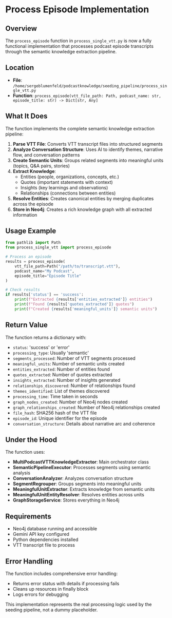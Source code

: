 # Process Episode Implementation

## Overview

The `process_episode` function in `process_single_vtt.py` is now a fully functional implementation that processes podcast episode transcripts through the semantic knowledge extraction pipeline.

## Location

- **File**: `/home/sergeblumenfeld/podcastknowledge/seeding_pipeline/process_single_vtt.py`
- **Function**: `process_episode(vtt_file_path: Path, podcast_name: str, episode_title: str) -> Dict[str, Any]`

## What It Does

The function implements the complete semantic knowledge extraction pipeline:

1. **Parse VTT File**: Converts VTT transcript files into structured segments
2. **Analyze Conversation Structure**: Uses AI to identify themes, narrative flow, and conversation patterns
3. **Create Semantic Units**: Groups related segments into meaningful units (topics, Q&A pairs, stories)
4. **Extract Knowledge**: 
   - Entities (people, organizations, concepts, etc.)
   - Quotes (important statements with context)
   - Insights (key learnings and observations)
   - Relationships (connections between entities)
5. **Resolve Entities**: Creates canonical entities by merging duplicates across the episode
6. **Store in Neo4j**: Creates a rich knowledge graph with all extracted information

## Usage Example

```python
from pathlib import Path
from process_single_vtt import process_episode

# Process an episode
results = process_episode(
    vtt_file_path=Path("/path/to/transcript.vtt"),
    podcast_name="My Podcast",
    episode_title="Episode Title"
)

# Check results
if results['status'] == 'success':
    print(f"Extracted {results['entities_extracted']} entities")
    print(f"Found {results['quotes_extracted']} quotes")
    print(f"Created {results['meaningful_units']} semantic units")
```

## Return Value

The function returns a dictionary with:

- `status`: 'success' or 'error'
- `processing_type`: Usually 'semantic'
- `segments_processed`: Number of VTT segments processed
- `meaningful_units`: Number of semantic units created
- `entities_extracted`: Number of entities found
- `quotes_extracted`: Number of quotes extracted
- `insights_extracted`: Number of insights generated
- `relationships_discovered`: Number of relationships found
- `themes_identified`: List of themes discovered
- `processing_time`: Time taken in seconds
- `graph_nodes_created`: Number of Neo4j nodes created
- `graph_relationships_created`: Number of Neo4j relationships created
- `file_hash`: SHA256 hash of the VTT file
- `episode_id`: Unique identifier for the episode
- `conversation_structure`: Details about narrative arc and coherence

## Under the Hood

The function uses:

- **MultiPodcastVTTKnowledgeExtractor**: Main orchestrator class
- **SemanticPipelineExecutor**: Processes segments using semantic analysis
- **ConversationAnalyzer**: Analyzes conversation structure
- **SegmentRegrouper**: Groups segments into meaningful units
- **MeaningfulUnitExtractor**: Extracts knowledge from semantic units
- **MeaningfulUnitEntityResolver**: Resolves entities across units
- **GraphStorageService**: Stores everything in Neo4j

## Requirements

- Neo4j database running and accessible
- Gemini API key configured
- Python dependencies installed
- VTT transcript file to process

## Error Handling

The function includes comprehensive error handling:
- Returns error status with details if processing fails
- Cleans up resources in finally block
- Logs errors for debugging

This implementation represents the real processing logic used by the seeding pipeline, not a dummy placeholder.